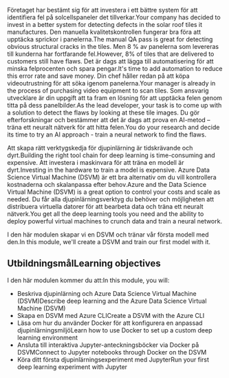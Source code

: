 <span data-ttu-id="629c2-101">Företaget har bestämt sig för att investera i ett bättre system för att identifiera fel på solcellspaneler det tillverkar.</span><span class="sxs-lookup"><span data-stu-id="629c2-101">Your company has decided to invest in a better system for detecting defects in the solar roof tiles it manufactures.</span></span> <span data-ttu-id="629c2-102">Den manuella kvalitetskontrollen fungerar bra föra att upptäcka sprickor i panelerna.</span><span class="sxs-lookup"><span data-stu-id="629c2-102">The manual QA pass is great for detecting obvious structural cracks in the tiles.</span></span> <span data-ttu-id="629c2-103">Men 8 % av panelerna som levereras till kunderna har fortfarande fel.</span><span class="sxs-lookup"><span data-stu-id="629c2-103">However, 8% of tiles that are delivered to customers still have flaws.</span></span> <span data-ttu-id="629c2-104">Det är dags att lägga till automatisering för att minska felprocenten och spara pengar.</span><span class="sxs-lookup"><span data-stu-id="629c2-104">It's time to add automation to reduce this error rate and save money.</span></span> <span data-ttu-id="629c2-105">Din chef håller redan på att köpa videoutrustning för att söka igenom panelerna.</span><span class="sxs-lookup"><span data-stu-id="629c2-105">Your manager is already in the process of purchasing video equipment to scan tiles.</span></span> <span data-ttu-id="629c2-106">Som ansvarig utvecklare är din uppgift att ta fram en lösning för att upptäcka felen genom titta på dess panelbilder.</span><span class="sxs-lookup"><span data-stu-id="629c2-106">As the lead developer, your task is to come up with a solution to detect the flaws by looking at these tile images.</span></span> <span data-ttu-id="629c2-107">Du gör efterforskningar och bestämmer att det är dags att prova en AI-metod – träna ett neuralt nätverk för att hitta felen.</span><span class="sxs-lookup"><span data-stu-id="629c2-107">You do your research and decide its time to try an AI approach - train a neural network to find the flaws.</span></span> 

<span data-ttu-id="629c2-108">Att skapa rätt verktygskedja för djupinlärning är tidskrävande och dyrt.</span><span class="sxs-lookup"><span data-stu-id="629c2-108">Building the right tool chain for  deep learning is time-consuming and expensive.</span></span> <span data-ttu-id="629c2-109">Att investera i maskinvara för att träna en modell är dyrt.</span><span class="sxs-lookup"><span data-stu-id="629c2-109">Investing in the hardware to train a model is expensive.</span></span> <span data-ttu-id="629c2-110">Azure Data Science Virtual Machine (DSVM) är ett bra alternativ om du vill kontrollera kostnaderna och skalanpassa efter behov.</span><span class="sxs-lookup"><span data-stu-id="629c2-110">Azure and the Data Science Virtual Machine (DSVM) is a great option to control your costs and scale as needed.</span></span> <span data-ttu-id="629c2-111">Du får alla djupinlärningsverktyg du behöver och möjligheten att distribuera virtuella datorer för att bearbeta data och träna ett neuralt nätverk.</span><span class="sxs-lookup"><span data-stu-id="629c2-111">You get all the deep learning tools you need and the ability to deploy powerful virtual machines to crunch data and train a neural network.</span></span>  

<span data-ttu-id="629c2-112">I den här modulen skapar vi en DSVM och tränar vår första modell med den.</span><span class="sxs-lookup"><span data-stu-id="629c2-112">In this module, we'll create a DSVM and train our first model with it.</span></span> 

## <a name="learning-objectives"></a><span data-ttu-id="629c2-113">Utbildningsmål</span><span class="sxs-lookup"><span data-stu-id="629c2-113">Learning objectives</span></span>

<span data-ttu-id="629c2-114">I den här modulen kommer du att:</span><span class="sxs-lookup"><span data-stu-id="629c2-114">In this module, you will:</span></span>

  - <span data-ttu-id="629c2-115">Beskriva djupinlärning och Azure Data Science Virtual Machine (DSVM)</span><span class="sxs-lookup"><span data-stu-id="629c2-115">Describe deep learning and the Azure Data Science Virtual Machine (DSVM)</span></span>
  - <span data-ttu-id="629c2-116">Skapa en DSVM med Azure CLI</span><span class="sxs-lookup"><span data-stu-id="629c2-116">Create a DSVM with the Azure CLI</span></span>
  - <span data-ttu-id="629c2-117">Läsa om hur du använder Docker för att konfigurera en anpassad djupinlärningsmiljö</span><span class="sxs-lookup"><span data-stu-id="629c2-117">Learn how to use Docker to set up a custom deep learning environment</span></span>
  - <span data-ttu-id="629c2-118">Ansluta till interaktiva Jupyter-anteckningsböcker via Docker på DSVM</span><span class="sxs-lookup"><span data-stu-id="629c2-118">Connect to Jupyter notebooks through Docker on the DSVM</span></span>
  - <span data-ttu-id="629c2-119">Köra ditt första djupinlärningsexperiment med Jupyter</span><span class="sxs-lookup"><span data-stu-id="629c2-119">Run your first deep learning experiment with Jupyter</span></span>